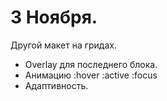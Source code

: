 # 3 Ноября.
Другой макет на гридах.

- Overlay для последнего блока.
- Анимацию :hover :active :focus
- Адаптивность.
